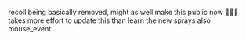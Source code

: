 recoil being basically removed, might as well make this public now 🤷🏻‍♀️
takes more effort to update this than learn the new sprays
also mouse_event 
